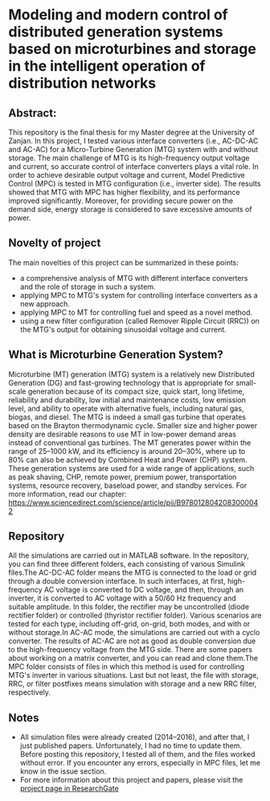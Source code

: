 # Modeling and modern control of distributed generation systems based on microturbines and storage in the intelligent operation of distribution networks


Abstract: 
-

This repository is the final thesis for my Master degree at the University of Zanjan. In this project, I tested various interface converters (i.e., AC-DC-AC and AC-AC) for a Micro-Turbine Generation (MTG) system with and without storage. The main challenge of MTG is its high-frequency output voltage and current, so accurate control of interface converters plays a vital role. In order to achieve desirable output voltage and current, Model Predictive Control (MPC) is tested in MTG configuration (i.e., inverter side). The results showed that MTG with MPC has higher flexibility, and its performance improved significantly. Moreover, for providing secure power on the demand side, energy storage is considered to save excessive amounts of power.


Novelty of project
-
The main novelties of this project can be summarized in these points:
- a comprehensive analysis of MTG with different interface converters and the role of storage in such a system.
- applying MPC to MTG's system for controlling interface converters as a new approach.
- applying MPC to MT for controlling fuel and speed as a novel method.
- using a new filter configuration (called Remover Ripple Circuit (RRC)) on the MTG's output for obtaining sinusoidal voltage and current. 

What is Microturbine Generation System?
-

Microturbine (MT) generation (MTG) system is a relatively new Distributed Generation (DG) and fast-growing technology that is appropriate for small-scale generation because of its compact size, quick start, long lifetime, reliability and durability, low initial and maintenance costs, low emission level, and ability to operate with alternative fuels, including natural gas, biogas, and diesel. The MTG is indeed a small gas turbine that operates based on the Brayton thermodynamic cycle. Smaller size and higher power density are desirable reasons to use MT in low-power demand areas instead of conventional gas turbines. The MT generates power within the range of 25–1000 kW, and its efficiency is around 20–30%, where up to 80% can also be achieved by Combined Heat and Power (CHP) system. These generation systems are used for a wide range of applications, such as peak shaving, CHP, remote power, premium power, transportation systems, resource recovery, baseload power, and standby services. For more information, read our chapter: https://www.sciencedirect.com/science/article/pii/B9780128042083000042


Repository
-
All the simulations are carried out in MATLAB software. In the repository, you can find three different folders, each consisting of various Simulink files.The AC-DC-AC folder means the MTG is connected to the load or grid through a double conversion interface. In such interfaces, at first, high-frequency AC voltage is converted to DC voltage, and then, through an inverter, it is converted to AC voltage with a 50/60 Hz frequency and suitable amplitude. In this folder, the rectifier may be uncontrolled (diode rectifier folder) or controlled (thyristor rectifier folder). Various scenarios are tested for each type, including off-grid, on-grid, both modes, and with or without storage.In AC-AC mode, the simulations are carried out with a cyclo converter. The results of AC-AC are not as good as double conversion due to the high-frequency voltage from the MTG side. There are some papers about working on a matrix converter, and you can read and clone them.The MPC folder consists of files in which this method is used for controlling MTG's inverter in various situations. Last but not least, the file with storage, RRC, or filter postfixes means simulation with storage and a new RRC filter, respectively. 


Notes
-
- All simulation files were already created (2014–2016), and after that, I just published papers. Unfortunately, I had no time to update them. Before posting this repository, I tested all of them, and the files worked without error. If you encounter any errors, especially in MPC files, let me know in the issue section.
- For more information about this project and papers, please visit the [project page in ResearchGate](https://www.researchgate.net/project/Modeling-and-modern-control-of-distributed-generation-systems-based-on-microturbine-and-storage-in-intelligent-operation-of-distribution-network) 
